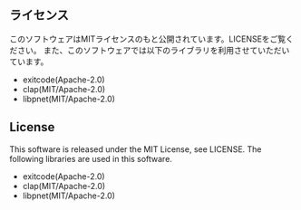 ## ライセンス
このソフトウェアはMITライセンスのもと公開されています。LICENSEをご覧ください。
また、このソフトウェアでは以下のライブラリを利用させていただいています。
- exitcode(Apache-2.0)
- clap(MIT/Apache-2.0)
- libpnet(MIT/Apache-2.0)

## License
This software is released under the MIT License, see LICENSE.
The following libraries are used in this software.
- exitcode(Apache-2.0)
- clap(MIT/Apache-2.0)
- libpnet(MIT/Apache-2.0)